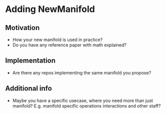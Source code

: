 # Adding NewManifold

## Motivation

* How your new manifold is used in practice?
* Do you have any reference paper with math explained?

## Implementation

* Are there any repos implementing the same manifold you propose?

## Additional info

* Maybe you have a specific usecase, where you need more than just manifold? E.g. manifold specific operations interactions and other staff?

